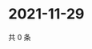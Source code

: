 # 2021-11-29

共 0 条

<!-- BEGIN WEIBO -->
<!-- 最后更新时间 Mon Nov 29 2021 03:11:15 GMT+0800 (China Standard Time) -->

<!-- END WEIBO -->
